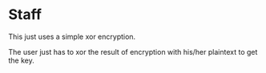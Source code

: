 # Staff

This just uses a simple xor encryption.

The user just has to xor the result of encryption with his/her plaintext to 
get the key.
